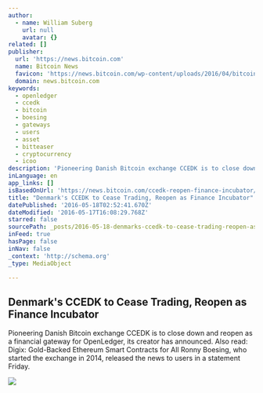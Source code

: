 ```yaml
---
author:
  - name: William Suberg
    url: null
    avatar: {}
related: []
publisher:
  url: 'https://news.bitcoin.com'
  name: Bitcoin News
  favicon: 'https://news.bitcoin.com/wp-content/uploads/2016/04/bitcoin_fav.png'
  domain: news.bitcoin.com
keywords:
  - openledger
  - ccedk
  - bitcoin
  - boesing
  - gateways
  - users
  - asset
  - bitteaser
  - cryptocurrency
  - icoo
description: 'Pioneering Danish Bitcoin exchange CCEDK is to close down and reopen as a financial gateway for OpenLedger, its creator has announced. Also read: Digix: Gold-Backed Ethereum Smart Contracts for All Ronny Boesing, who started the exchange in 2014, released the news to users in a statement Friday.'
inLanguage: en
app_links: []
isBasedOnUrl: 'https://news.bitcoin.com/ccedk-reopen-finance-incubator/'
title: "Denmark's CCEDK to Cease Trading, Reopen as Finance Incubator"
datePublished: '2016-05-18T02:52:41.670Z'
dateModified: '2016-05-17T16:08:29.768Z'
starred: false
sourcePath: _posts/2016-05-18-denmarks-ccedk-to-cease-trading-reopen-as-finance-incubato.md
inFeed: true
hasPage: false
inNav: false
_context: 'http://schema.org'
_type: MediaObject

---
```

<article style=""><h1>Denmark's CCEDK to Cease Trading, Reopen as Finance Incubator</h1><p>Pioneering Danish Bitcoin exchange CCEDK is to close down and reopen as a financial gateway for OpenLedger, its creator has announced. Also read: Digix: Gold-Backed Ethereum Smart Contracts for All Ronny Boesing, who started the exchange in 2014, released the news to users in a statement Friday.</p><img src="https://news.bitcoin.com/wp-content/uploads/2016/05/work-in-progress.jpg" /></article>